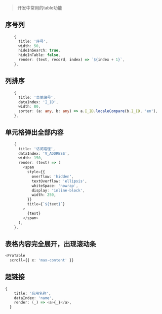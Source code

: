 > 开发中常用的table功能

## 序号列
```typescript
    {
      title: '序号',
      width: 50,
      hideInSearch: true,
      hideInTable: false,
      render: (text, record, index) => `${index + 1}`,
    },
```

## 列排序
```typescript
    {
      title: '菜单编号',
      dataIndex: 'I_ID',
      width: 80,
      sorter: (a: any, b: any) => a.I_ID.localeCompare(b.I_ID, 'en'),
    },
```

## 单元格弹出全部内容
```typescript
    {
      title: '访问路径',
      dataIndex: 'V_ADDRESS',
      width: 150,
      render: (text) => (
        <span
          style={{
            overflow: 'hidden',
            textOverflow: 'ellipsis',
            whiteSpace: 'nowrap',
            display: 'inline-block',
            width: 250,
          }}
          title={`${text}`}
        >
          {text}
        </span>
      ),
    },
```

## 表格内容完全展开，出现滚动条
```typescript
<ProTable
  scroll={{ x: 'max-content' }}
```

## 超链接
```typescript
{
    title: '应用名称',
    dataIndex: 'name',
    render: (_) => <a>{_}</a>,
  }
```